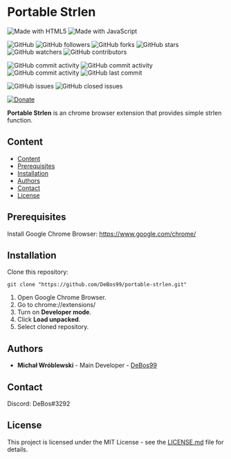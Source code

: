 # Portable Strlen

![Made with HTML5](https://img.shields.io/badge/made%20with-html5-0.svg?color=cc2020&labelColor=ff3030&logo=html5&style=for-the-badge)
![Made with JavaScript](https://img.shields.io/badge/made%20with-javascript-0.svg?color=cc2020&labelColor=ff3030&logo=javascript&style=for-the-badge)

![GitHub](https://img.shields.io/github/license/DeBos99/portable-strlen.svg?color=2020cc&labelColor=5050ff&style=for-the-badge)
![GitHub followers](https://img.shields.io/github/followers/DeBos99.svg?color=2020cc&labelColor=5050ff&style=for-the-badge)
![GitHub forks](https://img.shields.io/github/forks/DeBos99/portable-strlen.svg?color=2020cc&labelColor=5050ff&style=for-the-badge)
![GitHub stars](https://img.shields.io/github/stars/DeBos99/portable-strlen.svg?color=2020cc&labelColor=5050ff&style=for-the-badge)
![GitHub watchers](https://img.shields.io/github/watchers/DeBos99/portable-strlen.svg?color=2020cc&labelColor=5050ff&style=for-the-badge)
![GitHub contributors](https://img.shields.io/github/contributors/DeBos99/portable-strlen.svg?color=2020cc&labelColor=5050ff&style=for-the-badge)

![GitHub commit activity](https://img.shields.io/github/commit-activity/w/DeBos99/portable-strlen.svg?color=ffaa00&labelColor=ffaa30&style=for-the-badge)
![GitHub commit activity](https://img.shields.io/github/commit-activity/m/DeBos99/portable-strlen.svg?color=ffaa00&labelColor=ffaa30&style=for-the-badge)
![GitHub commit activity](https://img.shields.io/github/commit-activity/y/DeBos99/portable-strlen.svg?color=ffaa00&labelColor=ffaa30&style=for-the-badge)
![GitHub last commit](https://img.shields.io/github/last-commit/DeBos99/portable-strlen.svg?color=ffaa00&labelColor=ffaa30&style=for-the-badge)

![GitHub issues](https://img.shields.io/github/issues-raw/DeBos99/portable-strlen.svg?color=cc2020&labelColor=ff3030&style=for-the-badge)
![GitHub closed issues](https://img.shields.io/github/issues-closed-raw/DeBos99/portable-strlen.svg?color=10aa10&labelColor=30ff30&style=for-the-badge)

[![Donate](https://www.paypalobjects.com/en_US/i/btn/btn_donateCC_LG.gif)](https://www.paypal.com/cgi-bin/webscr?cmd=_s-xclick&hosted_button_id=NH8JV53DSVDMY)

**Portable Strlen** is an chrome browser extension that provides simple strlen function.

## Content

- [Content](#content)
- [Prerequisites](#prerequisites)
- [Installation](#installation)
- [Authors](#authors)
- [Contact](#contact)
- [License](#license)

## Prerequisites

Install Google Chrome Browser: https://www.google.com/chrome/

## Installation

Clone this repository:

`git clone "https://github.com/DeBos99/portable-strlen.git"`

1. Open Google Chrome Browser.
2. Go to chrome://extensions/
3. Turn on **Developer mode**.
4. Click **Load unpacked**.
5. Select cloned repository.

## Authors

* **Michał Wróblewski** - Main Developer - [DeBos99](https://github.com/DeBos99)

## Contact

Discord: DeBos#3292

## License

This project is licensed under the MIT License - see the [LICENSE.md](LICENSE.md) file for details.
